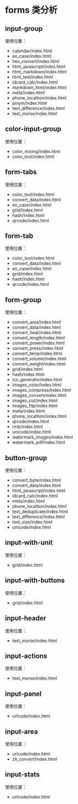 # forms 类分析

## input-group
使用位置：
- calendar/index.html
- en_case/index.html
- hex_convert/index.html
- html_javascript/index.html
- html_markdown/index.html
- html_text/index.html
- idcard_calc/index.html
- markdown_html/index.html
- meta/index.html
- phone_localtion/index.html
- pinyin/index.html
- text_difference/index.html
- text_morse/index.html

## color-input-group
使用位置：
- color_mixing/index.html
- color_tool/index.html

## form-tabs
使用位置：
- color_tool/index.html
- convert_data/index.html
- en_case/index.html
- grid/index.html
- hash/index.html
- qrcode/index.html

## form-tab
使用位置：
- color_tool/index.html
- convert_data/index.html
- en_case/index.html
- grid/index.html
- hash/index.html
- qrcode/index.html

## form-group
使用位置：
- convert_area/index.html
- convert_data/index.html
- convert_heat/index.html
- convert_length/index.html
- convert_power/index.html
- convert_press/index.html
- convert_temp/index.html
- convert_volume/index.html
- convert_weight/index.html
- grid/index.html
- hash/index.html
- ico_generator/index.html
- images_color/index.html
- images_compress/index.html
- images_convert/index.html
- images_cut/index.html
- images_filp/index.html
- meta/index.html
- phone_localtion/index.html
- qrcode/index.html
- rmb/index.html
- unicode/index.html
- watermark_images/index.html
- watermark_pdf/index.html

## button-group
使用位置：
- convert_byte/index.html
- convert_data/index.html
- html_javascript/index.html
- idcard_calc/index.html
- meta/index.html
- phone_localtion/index.html
- text_deduplicate/index.html
- text_difference/index.html
- text_size/index.html
- unicode/index.html

## input-with-unit
使用位置：
- grid/index.html

## input-with-buttons
使用位置：
- grid/index.html

## input-header
使用位置：
- text_morse/index.html

## input-actions
使用位置：
- text_morse/index.html

## input-panel
使用位置：
- urlcode/index.html

## input-area
使用位置：
- urlcode/index.html
- zh_convert/index.html

## input-stats
使用位置：
- urlcode/index.html

